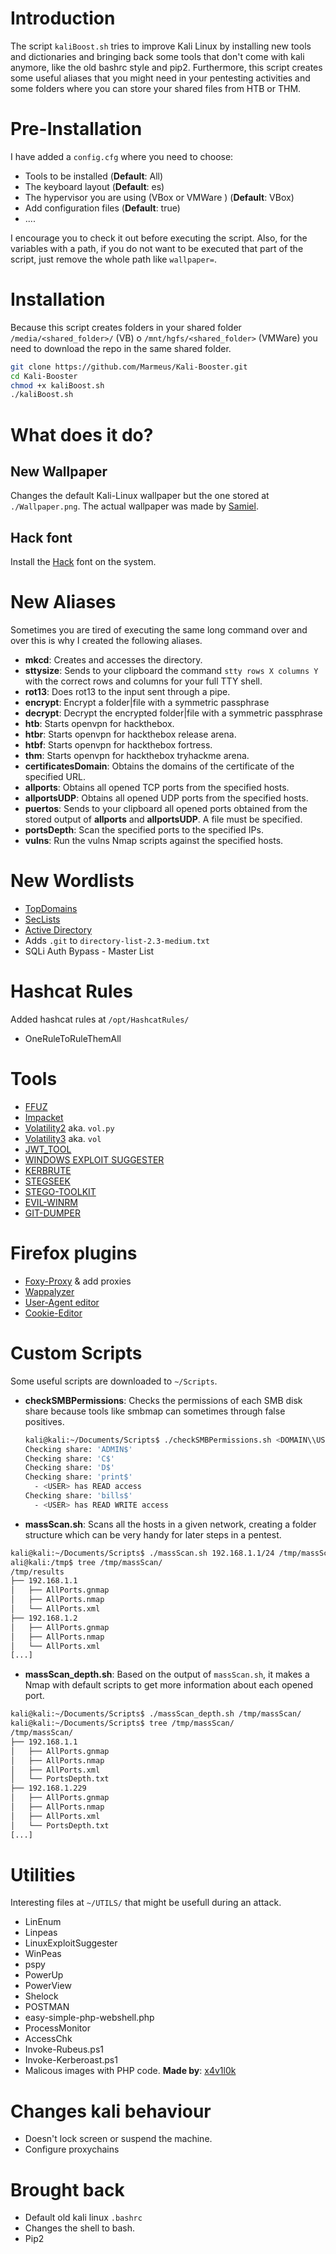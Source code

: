 # Introduction
The script `kaliBoost.sh` tries to improve Kali Linux by installing new tools and dictionaries and bringing back some tools that don't come with kali anymore, like the old bashrc style and pip2.
Furthermore, this script creates some useful aliases that you might need in your pentesting activities and some folders where you can store your shared files from HTB or THM.

# Pre-Installation
I have added a `config.cfg` where you need to choose:

* Tools to be installed (**Default**: All)
* The keyboard layout (**Default**: es)
* The hypervisor you are using (VBox or VMWare ) (**Default**: VBox)
* Add configuration files (**Default**: true)
* ....

I encourage you to check it out before executing the script. Also, for the variables with a path, if you do not want to be executed that part of the script, just remove the whole path like `wallpaper=`.

# Installation

Because this script creates folders in your shared folder `/media/<shared_folder>/` (VB) o `/mnt/hgfs/<shared_folder>` (VMWare) you need to download the repo in the same shared folder.

```bash
git clone https://github.com/Marmeus/Kali-Booster.git
cd Kali-Booster
chmod +x kaliBoost.sh
./kaliBoost.sh
```
# What does it do?

## New Wallpaper

Changes the default Kali-Linux wallpaper but the one stored at `./Wallpaper.png`. The actual wallpaper was made by [Samiel](https://www.teepublic.com/user/samiel).

## Hack font

Install the [Hack](https://github.com/source-foundry/Hack) font on the system.

# New Aliases
Sometimes you are tired of executing the same long command over and over this is why I created the following aliases.
-  **mkcd**: Creates and accesses the directory.
-  **sttysize**: Sends to your clipboard the command `stty rows X columns Y` with the correct rows and columns for your full TTY shell. 
-  **rot13**: Does rot13 to the input sent through a pipe.
-  **encrypt**: Encrypt a folder|file with a symmetric passphrase
- **decrypt**: Decrypt the encrypted folder|file with a symmetric passphrase
-  **htb**: Starts openvpn for hackthebox.
-  **htbr**: Starts openvpn for hackthebox release arena.
-  **htbf**: Starts openvpn for hackthebox fortress.
-  **thm**: Starts openvpn for hackthebox tryhackme arena.
-  **certificatesDomain**: Obtains the domains of the certificate of the specified URL.
-  **allports**: Obtains all opened TCP ports from the specified hosts.
-  **allportsUDP**: Obtains all opened UDP ports from the specified hosts.
-  **puertos**: Sends to your clipboard all opened ports obtained from the stored output of **allports** and **allportsUDP**. A file must be specified. 
-  **portsDepth**: Scan the specified ports to the specified IPs.
-  **vulns**: Run the vulns Nmap scripts against the specified hosts.

# New Wordlists

-  [TopDomains](https://github.com/rbsec/dnscan)
-  [SecLists](https://github.com/danielmiessler/SecLists)
-  [Active Directory](https://github.com/Cryilllic/Active-Directory-Wordlists)
-  Adds `.git` to `directory-list-2.3-medium.txt`
-  SQLi Auth Bypass - Master List

# Hashcat Rules
Added hashcat rules at `/opt/HashcatRules/`
- OneRuleToRuleThemAll

# Tools
- [FFUZ](https://github.com/ffuf/ffuf/)
- [Impacket](https://github.com/ffuf/ffuf)
- [Volatility2](https://github.com/volatilityfoundation/volatility) aka. `vol.py`
- [Volatility3](https://github.com/volatilityfoundation/volatility3) aka. `vol`
- [JWT_TOOL](https://github.com/ticarpi/jwt_tool)
- [WINDOWS EXPLOIT SUGGESTER](https://github.com/AonCyberLabs/Windows-Exploit-Suggester/)
- [KERBRUTE](https://github.com/ropnop/kerbrute/)
- [STEGSEEK](https://github.com/RickdeJager/stegseek/)
- [STEGO-TOOLKIT](https://github.com/DominicBreuker/stego-toolkit)
- [EVIL-WINRM](https://github.com/Hackplayers/evil-winrm)
- [GIT-DUMPER](https://github.com/arthaud/git-dumper)

# Firefox plugins
- [Foxy-Proxy](https://addons.mozilla.org/en-US/firefox/addon/foxyproxy-standard/) & add proxies
- [Wappalyzer](https://addons.mozilla.org/en-US/firefox/addon/wappalyzer/)
- [User-Agent editor](https://addons.mozilla.org/en-US/firefox/addon/user-agent-string-switcher/)
- [Cookie-Editor](https://addons.mozilla.org/en-US/firefox/addon/cookie-editor/)

# Custom Scripts
Some useful scripts are downloaded to `~/Scripts`.

- **checkSMBPermissions**: Checks the permissions of each SMB disk share because tools like smbmap can sometimes through false positives.

  ```bash
  kali@kali:~/Documents/Scripts$ ./checkSMBPermissions.sh <DOMAIN\\USER> <PASSWORD> <IP>
  Checking share: 'ADMIN$'
  Checking share: 'C$'
  Checking share: 'D$'
  Checking share: 'print$'
    - <USER> has READ access
  Checking share: 'bills$'
    - <USER> has READ WRITE access
  ```

- **massScan.sh**: Scans all the hosts in a given network, creating a folder structure which can be very handy for later steps in a pentest.

```bash
kali@kali:~/Documents/Scripts$ ./massScan.sh 192.168.1.1/24 /tmp/massScan/
ali@kali:/tmp$ tree /tmp/massScan/
/tmp/results
├── 192.168.1.1
│   ├── AllPorts.gnmap
│   ├── AllPorts.nmap
│   └── AllPorts.xml
├── 192.168.1.2
│   ├── AllPorts.gnmap
│   ├── AllPorts.nmap
│   └── AllPorts.xml
[...]
```

- **massScan_depth.sh**: Based on the output of `massScan.sh`, it makes a Nmap with default scripts to get more information about each opened port.

```bash
kali@kali:~/Documents/Scripts$ ./massScan_depth.sh /tmp/massScan/
kali@kali:~/Documents/Scripts$ tree /tmp/massScan/
/tmp/massScan/
├── 192.168.1.1
│   ├── AllPorts.gnmap
│   ├── AllPorts.nmap
│   ├── AllPorts.xml
│   └── PortsDepth.txt
├── 192.168.1.229
│   ├── AllPorts.gnmap
│   ├── AllPorts.nmap
│   ├── AllPorts.xml
│   └── PortsDepth.txt
[...]
```

# Utilities
Interesting files at `~/UTILS/` that might be usefull during an attack.

- LinEnum
- Linpeas
- LinuxExploitSuggester
- WinPeas
- pspy
- PowerUp
- PowerView
- Shelock
- POSTMAN
- easy-simple-php-webshell.php
- ProcessMonitor
- AccessChk
- Invoke-Rubeus.ps1
- Invoke-Kerberoast.ps1
- Malicous images with PHP code. **Made by**: [x4v1l0k](https://twitter.com/x4v1l0k)

# Changes kali behaviour
- Doesn't lock screen or suspend the machine.
- Configure proxychains

# Brought back
- Default old kali linux `.bashrc`
- Changes the shell to bash.
- Pip2


